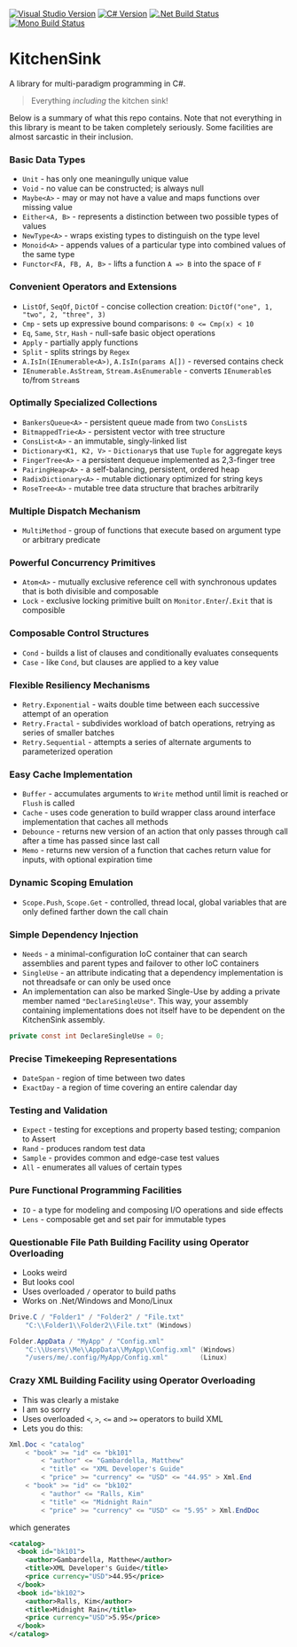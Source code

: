 [![Visual Studio Version](https://img.shields.io/badge/vs-2017-68217a.svg)](https://www.visualstudio.com/vs/older-downloads/)
[![C# Version](https://img.shields.io/badge/c%23-7.2-green.svg)](https://docs.microsoft.com/en-us/dotnet/csharp/whats-new/csharp-7-2)
[![.Net Build Status](https://img.shields.io/appveyor/ci/rkoeninger/KitchenSink/master.svg?label=.net)](https://ci.appveyor.com/project/rkoeninger/kitchensink/branch/master)
[![Mono Build Status](https://img.shields.io/travis/rkoeninger/KitchenSink/master.svg?label=mono)](https://travis-ci.org/rkoeninger/KitchenSink)

# KitchenSink

A library for multi-paradigm programming in C#.

> Everything *including* the kitchen sink!

Below is a summary of what this repo contains. Note that not everything in this library is meant to be taken completely seriously. Some facilities are almost sarcastic in their inclusion.

### Basic Data Types

  * `Unit` - has only one meaningully unique value
  * `Void` - no value can be constructed; is always null
  * `Maybe<A>` - may or may not have a value and maps functions over missing value
  * `Either<A, B>` - represents a distinction between two possible types of values
  * `NewType<A>` - wraps existing types to distinguish on the type level
  * `Monoid<A>` - appends values of a particular type into combined values of the same type
  * `Functor<FA, FB, A, B>` - lifts a function `A => B` into the space of `F`

### Convenient Operators and Extensions

  * `ListOf`, `SeqOf`, `DictOf` - concise collection creation: `DictOf("one", 1, "two", 2, "three", 3)`
  * `Cmp` - sets up expressive bound comparisons: `0 <= Cmp(x) < 10`
  * `Eq`, `Same`, `Str`, `Hash` - null-safe basic object operations
  * `Apply` - partially apply functions
  * `Split` - splits strings by `Regex`
  * `A.IsIn(IEnumerable<A>)`, `A.IsIn(params A[])` - reversed contains check
  * `IEnumerable.AsStream`, `Stream.AsEnumerable` - converts `IEnumerable`s to/from `Stream`s

### Optimally Specialized Collections

  * `BankersQueue<A>` - persistent queue made from two `ConsList`s
  * `BitmappedTrie<A>` - persistent vector with tree structure
  * `ConsList<A>` - an immutable, singly-linked list
  * `Dictionary<K1, K2, V>` - `Dictionary`s that use `Tuple` for aggregate keys
  * `FingerTree<A>` - a persistent dequeue implemented as 2,3-finger tree
  * `PairingHeap<A>` - a self-balancing, persistent, ordered heap
  * `RadixDictionary<A>` - mutable dictionary optimized for string keys
  * `RoseTree<A>` - mutable tree data structure that braches arbitrarily

### Multiple Dispatch Mechanism

  * `MultiMethod` - group of functions that execute based on argument type or arbitrary predicate

### Powerful Concurrency Primitives

  * `Atom<A>` - mutually exclusive reference cell with synchronous updates that is both divisible and composable
  * `Lock` - exclusive locking primitive built on `Monitor.Enter`/`.Exit` that is composible

### Composable Control Structures

  * `Cond` - builds a list of clauses and conditionally evaluates consequents
  * `Case` - like `Cond`, but clauses are applied to a key value

### Flexible Resiliency Mechanisms

  * `Retry.Exponential` - waits double time between each successive attempt of an operation
  * `Retry.Fractal` - subdivides workload of batch operations, retrying as series of smaller batches
  * `Retry.Sequential` - attempts a series of alternate arguments to parameterized operation

### Easy Cache Implementation

  * `Buffer` - accumulates arguments to `Write` method until limit is reached or `Flush` is called
  * `Cache` - uses code generation to build wrapper class around interface implementation that caches all methods
  * `Debounce` - returns new version of an action that only passes through call after a time has passed since last call
  * `Memo` - returns new version of a function that caches return value for inputs, with optional expiration time

### Dynamic Scoping Emulation

  * `Scope.Push`, `Scope.Get` - controlled, thread local, global variables that are only defined farther down the call chain

### Simple Dependency Injection

  * `Needs` - a minimal-configuration IoC container that can search assemblies and parent types and failover to other IoC containers
  * `SingleUse` - an attribute indicating that a dependency implementation is not threadsafe or can only be used once
  * An implementation can also be marked Single-Use by adding a private member named `"DeclareSingleUse"`. This way, your assembly containing implementations does not itself have to be dependent on the KitchenSink assembly.

```csharp
private const int DeclareSingleUse = 0;
```

### Precise Timekeeping Representations

  * `DateSpan` - region of time between two dates
  * `ExactDay` - a region of time covering an entire calendar day

### Testing and Validation

  * `Expect` - testing for exceptions and property based testing; companion to Assert
  * `Rand` - produces random test data
  * `Sample` - provides common and edge-case test values
  * `All` - enumerates all values of certain types

### Pure Functional Programming Facilities

  * `IO` - a type for modeling and composing I/O operations and side effects
  * `Lens` - composable get and set pair for immutable types

### Questionable File Path Building Facility using Operator Overloading

  * Looks weird
  * But looks cool
  * Uses overloaded `/` operator to build paths
  * Works on .Net/Windows and Mono/Linux
 
```csharp
Drive.C / "Folder1" / "Folder2" / "File.txt"
    "C:\\Folder1\\Folder2\\File.txt" (Windows)

Folder.AppData / "MyApp" / "Config.xml"
    "C:\\Users\\Me\\AppData\\MyApp\\Config.xml" (Windows)
    "/users/me/.config/MyApp/Config.xml"        (Linux)
```

### Crazy XML Building Facility using Operator Overloading

  * This was clearly a mistake
  * I am so sorry
  * Uses overloaded `<`, `>`, `<=` and `>=` operators to build XML
  * Lets you do this:

```csharp
Xml.Doc < "catalog"
    < "book" >= "id" <= "bk101"
        < "author" <= "Gambardella, Matthew"
        < "title" <= "XML Developer's Guide"
        < "price" >= "currency" <= "USD" <= "44.95" > Xml.End
    < "book" >= "id" <= "bk102"
        < "author" <= "Ralls, Kim"
        < "title" <= "Midnight Rain"
        < "price" >= "currency" <= "USD" <= "5.95" > Xml.EndDoc
```

which generates

```xml
<catalog>
  <book id="bk101">
    <author>Gambardella, Matthew</author>
    <title>XML Developer's Guide</title>
    <price currency="USD">44.95</price>
  </book>
  <book id="bk102">
    <author>Ralls, Kim</author>
    <title>Midnight Rain</title>
    <price currency="USD">5.95</price>
  </book>
</catalog>
```
